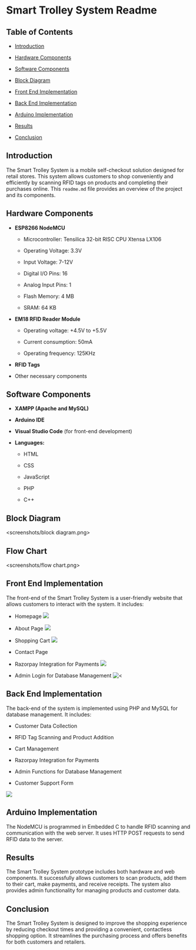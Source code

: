 # Smart Trolley System Readme

## Table of Contents

- [Introduction](#introduction)

- [Hardware Components](#hardware-components)

- [Software Components](#software-components)

- [Block Diagram](#block-diagram)

- [Front End Implementation](#front-end-implementation)

- [Back End Implementation](#back-end-implementation)

- [Arduino Implementation](#arduino-implementation)

- [Results](#results)

- [Conclusion](#conclusion)

## Introduction

The Smart Trolley System is a mobile self-checkout solution designed for retail stores. This system allows customers to shop conveniently and efficiently by scanning RFID tags on products and completing their purchases online. This `readme.md` file provides an overview of the project and its components.

## Hardware Components

- **ESP8266 NodeMCU**

  - Microcontroller: Tensilica 32-bit RISC CPU Xtensa LX106

  - Operating Voltage: 3.3V

  - Input Voltage: 7-12V

  - Digital I/O Pins: 16

  - Analog Input Pins: 1

  - Flash Memory: 4 MB

  - SRAM: 64 KB

- **EM18 RFID Reader Module**

  - Operating voltage: +4.5V to +5.5V

  - Current consumption: 50mA

  - Operating frequency: 125KHz

- **RFID Tags**

- Other necessary components

## Software Components

- **XAMPP (Apache and MySQL)**

- **Arduino IDE**

- **Visual Studio Code** (for front-end development)

- **Languages:**

  - HTML

  - CSS

  - JavaScript

  - PHP

  - C++

## Block Diagram

<screenshots/block diagram.png>

## Flow Chart

<screenshots/flow chart.png>

## Front End Implementation

The front-end of the Smart Trolley System is a user-friendly website that allows customers to interact with the system. It includes:

- Homepage
![](screenshots/homepage.png)

- About Page
![](screenshots/customerInfo.png)

- Shopping Cart
![](screenshots/consumerBillingPage.png)

- Contact Page

- Razorpay Integration for Payments
![](screenshots/razorPayImplementation.png)

- Admin Login for Database Management
![<](screenshots/loginPage.png)

## Back End Implementation

The back-end of the system is implemented using PHP and MySQL for database management. It includes:

- Customer Data Collection

- RFID Tag Scanning and Product Addition

- Cart Management

- Razorpay Integration for Payments

- Admin Functions for Database Management

- Customer Support Form

![](screenshots/dataBaseImplementaion.png)

## Arduino Implementation

The NodeMCU is programmed in Embedded C to handle RFID scanning and communication with the web server. It uses HTTP POST requests to send RFID data to the server.

## Results

The Smart Trolley System prototype includes both hardware and web components. It successfully allows customers to scan products, add them to their cart, make payments, and receive receipts. The system also provides admin functionality for managing products and customer data.

## Conclusion

The Smart Trolley System is designed to improve the shopping experience by reducing checkout times and providing a convenient, contactless shopping option. It streamlines the purchasing process and offers benefits for both customers and retailers.